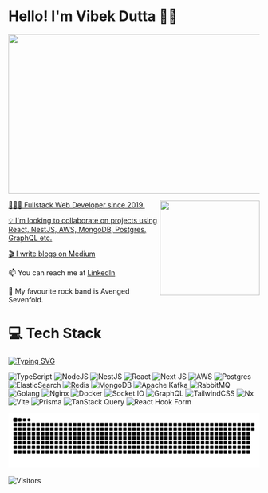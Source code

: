 # Hello! I'm Vibek Dutta 👋🏼

<a href="/"><img align="center" width="1010" height="320" src="https://github.com/user-attachments/assets/817b24e2-9a51-476b-934b-2917200f5ba3?raw=true"></a>

<a href="/"><img align="right" width="200" height="190" src="https://github.com/user-attachments/assets/3601e724-e970-4197-a1f2-39bafffdf01f?raw=true">

👨🏼‍💻 Fullstack Web Developer since 2019.

💡 I'm looking to collaborate on projects using React, NestJS, AWS, MongoDB, Postgres, GraphQL etc.

🎬 I write blogs on [Medium](https://medium.com/@VibekD1996)

📫 You can reach me at [LinkedIn](https://www.linkedin.com/in/vibekdutta/)

🎸 My favourite rock band is Avenged Sevenfold.

# 💻 Tech Stack

[![Typing SVG](https://readme-typing-svg.demolab.com?font=Fira+Code&weight=500&size=15&pause=1000&width=435&lines=Fullstack+Serverless+Developer%7C+AWS+%7C+Typescript)](https://git.io/typing-svg)

![TypeScript](https://img.shields.io/badge/typescript-%23007ACC.svg?style=for-the-badge&logo=typescript&logoColor=white)
![NodeJS](https://img.shields.io/badge/node.js-6DA55F?style=for-the-badge&logo=node.js&logoColor=white)
![NestJS](https://img.shields.io/badge/nestjs-%23E0234E.svg?style=for-the-badge&logo=nestjs&logoColor=white)
![React](https://img.shields.io/badge/react-%2320232a.svg?style=for-the-badge&logo=react&logoColor=%2361DAFB)
![Next JS](https://img.shields.io/badge/Next-black?style=for-the-badge&logo=next.js&logoColor=white)
![AWS](https://img.shields.io/badge/AWS-%23FF9900.svg?style=for-the-badge&logo=amazon-aws&logoColor=white)
![Postgres](https://img.shields.io/badge/postgres-%23316192.svg?style=for-the-badge&logo=postgresql&logoColor=white)
![ElasticSearch](https://img.shields.io/badge/-ElasticSearch-005571?style=for-the-badge&logo=elasticsearch)
![Redis](https://img.shields.io/badge/redis-%23DC382D.svg?style=for-the-badge&logo=redis&logoColor=white)
![MongoDB](https://img.shields.io/badge/MongoDB-%234ea94b.svg?style=for-the-badge&logo=mongodb&logoColor=white)
![Apache Kafka](https://img.shields.io/badge/kafka-%2300ADEF.svg?style=for-the-badge&logo=apache-kafka&logoColor=white)
![RabbitMQ](https://img.shields.io/badge/rabbitmq-%23FF6600.svg?style=for-the-badge&logo=rabbitmq&logoColor=white)
![Golang](https://img.shields.io/badge/go-%2300ADD8.svg?style=for-the-badge&logo=go&logoColor=white)
![Nginx](https://img.shields.io/badge/nginx-%23009639.svg?style=for-the-badge&logo=nginx&logoColor=white)
![Docker](https://img.shields.io/badge/docker-%230db7ed.svg?style=for-the-badge&logo=docker&logoColor=white)
![Socket.IO](https://img.shields.io/badge/socket.io-black?style=for-the-badge&logo=socket.io&badgeColor=010101)
![GraphQL](https://img.shields.io/badge/-GraphQL-E10098?style=for-the-badge&logo=graphql&logoColor=white)
![TailwindCSS](https://img.shields.io/badge/tailwindcss-%2338B2AC.svg?style=for-the-badge&logo=tailwind-css&logoColor=white)
![Nx](https://img.shields.io/badge/nx-%2300AFD7.svg?style=for-the-badge&logo=nx&logoColor=white)
![Vite](https://img.shields.io/badge/vite-%23646CFF.svg?style=for-the-badge&logo=vite&logoColor=white)
![Prisma](https://img.shields.io/badge/Prisma-3982CE?style=for-the-badge&logo=Prisma&logoColor=white)
![TanStack Query](https://img.shields.io/badge/tanstack%20query-%23000000.svg?style=for-the-badge&logo=react-query&logoColor=%23FF4154)
![React Hook Form](https://img.shields.io/badge/react%20hook%20form-%23EC5990.svg?style=for-the-badge&logo=reacthookform&logoColor=white)

<picture>
  <source media="(prefers-color-scheme: dark)" srcset="https://raw.githubusercontent.com/GodParticle1996/GodParticle1996/output/github-snake-dark.svg" />
  <source media="(prefers-color-scheme: light)" srcset="https://raw.githubusercontent.com/GodParticle1996/GodParticle1996/output/github-snake.svg" />
  <img alt="github-snake" src="https://raw.githubusercontent.com/GodParticle1996/GodParticle1996/output/github-snake.svg" />
</picture>

![Visitors](https://api.visitorbadge.io/api/visitors?path=vishnudas-bluefox&label=Visitors&labelColor=111826&countColor=F25C93)
